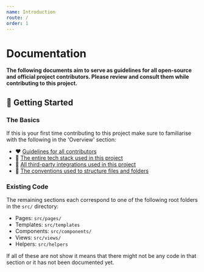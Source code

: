 ```yaml
---
name: Introduction
route: /
order: 1
---
```


# Documentation

**The following documents aim to serve as guidelines for all open-source and official project contributors. Please review and consult them while contributing to this project.**

## 🚀 Getting Started

### The Basics

If this is your first time contributing to this project make sure to familiarise with the following in the 'Overview' section:

- ❤️ [Guidelines for all contributors](/docs-markdown-contributions)
- 🤖 [The entire tech stack used in this project](/docs-markdown-tech-stack)
- 🔌 [All third-party integrations used in this project](/docs-markdown-integrations)
- 🔨 [The conventions used to structure files and folders](/docs-markdown-file-structure)

### Existing Code

The remaining sections each correspond to one of the following root folders in the `src/` directory:

- Pages: `src/pages/`
- Templates: `src/templates`
- Components: `src/components/`
- Views: `src/views/`
- Helpers: `src/helpers`

If all of these are not show it means that there might not be any code in that section or it has not been documented yet.



